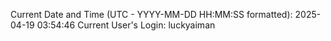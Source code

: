 Current Date and Time (UTC - YYYY-MM-DD HH:MM:SS formatted): 2025-04-19 03:54:46
Current User's Login: luckyaiman
